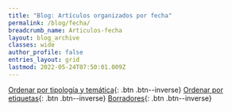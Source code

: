 ```yaml
---
title: "Blog: Artículos organizados por fecha"
permalink: /blog/fecha/
breadcrumb_name: Articulos-fecha
layout: blog_archive
classes: wide
author_profile: false
entries_layout: grid
lastmod: 2022-05-24T07:50:01.009Z
---
```


[Ordenar por tipología y temática](/blog/archive){: .btn .btn--inverse} 
[Ordenar por etiquetas](/blog/archive-tags/){: .btn .btn--inverse} 
[Borradores](/blog/archive-drafts/){: .btn .btn--inverse}
